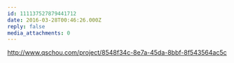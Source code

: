 ```yaml
---
id: 111137527879441712
date: 2016-03-28T00:46:26.000Z
reply: false
media_attachments: 0
---
```


http://www.qschou.com/project/8548f34c-8e7a-45da-8bbf-8f543564ac5c 

